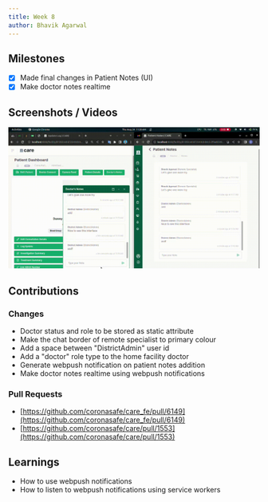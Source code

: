 ```yaml
---
title: Week 8
author: Bhavik Agarwal
---
```


## Milestones
- [x] Made final changes in Patient Notes (UI)
- [x] Make doctor notes realtime

## Screenshots / Videos 
![Realtime Doctor Notes](./assets/CareRealtimeDoctorNotes.gif)

## Contributions
### Changes
- Doctor status and role to be stored as static attribute
- Make the chat border of remote specialist to primary colour
- Add a space between "DistrictAdmin" user id
- Add a "doctor" role type to the home facility doctor
- Generate webpush notification on patient notes addition
- Make doctor notes realtime using webpush notifications

### Pull Requests
- [https://github.com/coronasafe/care_fe/pull/6149](https://github.com/coronasafe/care_fe/pull/6149)
- [https://github.com/coronasafe/care/pull/1553](https://github.com/coronasafe/care/pull/1553)

## Learnings
- How to use webpush notifications
- How to listen to webpush notifications using service workers